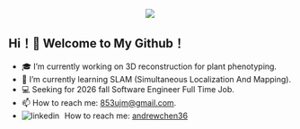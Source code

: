 <p align="center">
<img src="https://media2.giphy.com/media/v1.Y2lkPTc5MGI3NjExNGhhdzA5Y3IyazhldDdkNXJpMDQ5cGJ2YWU4b3h3c3BqbHl0N2gzdiZlcD12MV9pbnRlcm5hbF9naWZfYnlfaWQmY3Q9Zw/fhH2o6SHOjOtphR3DR/giphy.gif">
</p>

## Hi！👋 Welcome to My Github！

- 🎓 I’m currently working on 3D reconstruction for plant phenotyping.
- 🤖 I’m currently learning SLAM (Simultaneous Localization And Mapping).
- 💻 Seeking for 2026 fall Software Engineer Full Time Job.
- 📫 How to reach me: 853ujm@gmail.com.
- ![linkedin](https://github.com/user-attachments/assets/9a327693-27e3-4b51-93b3-13c8f2b73315)&thinsp; &thinsp;How to reach me: [andrewchen36](https://www.linkedin.com/in/andrewchen36)




